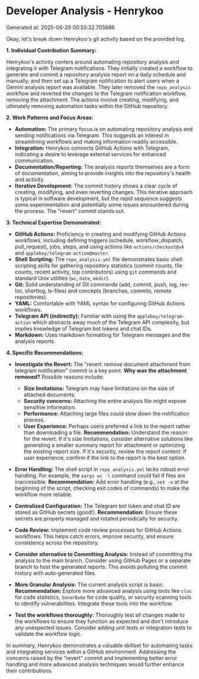 # Developer Analysis - Henrykoo
Generated at: 2025-06-29 00:55:32.705686

Okay, let's break down Henrykoo's git activity based on the provided log.

**1. Individual Contribution Summary:**

Henrykoo's activity centers around automating repository analysis and integrating it with Telegram notifications.  They initially created a workflow to generate and commit a repository analysis report on a daily schedule and manually, and then set up a Telegram notification to alert users when a Gemini analysis report was available. They later removed the `repo_analysis` workflow and reverted the changes to the Telegram notification workflow, removing the attachment.  The actions involve creating, modifying, and ultimately removing automation tasks within the GitHub repository.

**2. Work Patterns and Focus Areas:**

*   **Automation:**  The primary focus is on automating repository analysis and sending notifications via Telegram. This suggests an interest in streamlining workflows and making information readily accessible.
*   **Integration:** Henrykoo connects GitHub Actions with Telegram, indicating a desire to leverage external services for enhanced communication.
*   **Documentation/Reporting:** The analysis reports themselves are a form of documentation, aiming to provide insights into the repository's health and activity.
*   **Iterative Development:** The commit history shows a clear cycle of creating, modifying, and even reverting changes. This iterative approach is typical in software development, but the rapid sequence suggests some experimentation and potentially some issues encountered during the process. The "revert" commit stands out.

**3. Technical Expertise Demonstrated:**

*   **GitHub Actions:** Proficiency in creating and modifying GitHub Actions workflows, including defining triggers (schedule, workflow_dispatch, pull_request), jobs, steps, and using actions like `actions/checkout@v4` and `appleboy/telegram-action@master`.
*   **Shell Scripting:** The `repo_analysis.yml` file demonstrates basic shell scripting skills for gathering repository statistics (commit counts, file counts, recent activity, top contributors) using `git` commands and standard Unix utilities (`wc`, `date`, `mkdir`).
*   **Git:**  Solid understanding of Git commands (add, commit, push, log, rev-list, shortlog, ls-files) and concepts (branches, commits, remote repositories).
*   **YAML:** Comfortable with YAML syntax for configuring GitHub Actions workflows.
*   **Telegram API (indirectly):** Familiar with using the `appleboy/telegram-action` which abstracts away much of the Telegram API complexity, but implies knowledge of Telegram bot tokens and chat IDs.
*   **Markdown:**  Uses markdown formatting for Telegram messages and the analysis reports.

**4. Specific Recommendations:**

*   **Investigate the Revert:** The "revert: remove document attachment from telegram notification" commit is a key point.  **Why was the attachment removed?**  Possible reasons include:
    *   **Size limitations:** Telegram may have limitations on the size of attached documents.
    *   **Security concerns:**  Attaching the entire analysis file might expose sensitive information.
    *   **Performance:** Attaching large files could slow down the notification process.
    *   **User Experience:**  Perhaps users preferred a link to the report rather than downloading a file.
    **Recommendation:**  Understand the reason for the revert.  If it's size limitations, consider alternative solutions like generating a smaller summary report for attachment or optimizing the existing report size.  If it's security, review the report content. If user experience, confirm if the link to the report is the best option.

*   **Error Handling:** The shell script in `repo_analysis.yml` lacks robust error handling.  For example, the `xargs wc -l` command could fail if files are inaccessible.
    **Recommendation:**  Add error handling (e.g., `set -e` at the beginning of the script, checking exit codes of commands) to make the workflow more reliable.

*   **Centralized Configuration:**  The Telegram bot token and chat ID are stored as GitHub secrets (good!).
    **Recommendation:** Ensure these secrets are properly managed and rotated periodically for security.

*   **Code Review:** Implement code review processes for GitHub Actions workflows. This helps catch errors, improve security, and ensure consistency across the repository.

*   **Consider alternative to Committing Analysis:**  Instead of committing the analysis to the main branch. Consider using GitHub Pages or a separate branch to host the generated reports.  This avoids polluting the commit history with auto-generated files.

*   **More Granular Analysis:** The current analysis script is basic.
    **Recommendation:** Explore more advanced analysis using tools like `cloc` for code statistics, `SonarQube` for code quality, or security scanning tools to identify vulnerabilities. Integrate these tools into the workflow.

*   **Test the workflows thoroughly:** Thoroughly test all changes made to the workflows to ensure they function as expected and don't introduce any unexpected issues. Consider adding unit tests or integration tests to validate the workflow logic.

In summary, Henrykoo demonstrates a valuable skillset for automating tasks and integrating services within a GitHub environment. Addressing the concerns raised by the "revert" commit and implementing better error handling and more advanced analysis techniques would further enhance their contributions.
